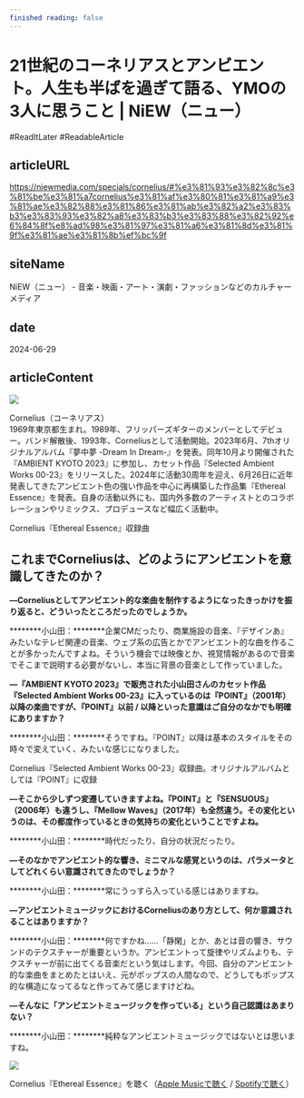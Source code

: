 ```yaml
---
finished reading: false
---
```

# 21世紀のコーネリアスとアンビエント。人生も半ばを過ぎて語る、YMOの3人に思うこと | NiEW（ニュー）
  #ReadItLater 
 #ReadableArticle

## articleURL
https://niewmedia.com/specials/cornelius/#%e3%81%93%e3%82%8c%e3%81%be%e3%81%a7cornelius%e3%81%af%e3%80%81%e3%81%a9%e3%81%ae%e3%82%88%e3%81%86%e3%81%ab%e3%82%a2%e3%83%b3%e3%83%93%e3%82%a8%e3%83%b3%e3%83%88%e3%82%92%e6%84%8f%e8%ad%98%e3%81%97%e3%81%a6%e3%81%8d%e3%81%9f%e3%81%ae%e3%81%8b%ef%bc%9f

## siteName
NiEW（ニュー） - 音楽・映画・アート・演劇・ファッションなどのカルチャーメディア

## date
2024-06-29

## articleContent
![](https://niewmedia.com/wp-content/uploads/2024/06/DSC03837-1280x853.webp)

Cornelius（コーネリアス）  
1969年東京都生まれ。1989年、フリッパーズギターのメンバーとしてデビュー。バンド解散後、1993年、Corneliusとして活動開始。2023年6月、7thオリジナルアルバム『夢中夢 -Dream In Dream-』を発表。同年10月より開催された『AMBIENT KYOTO 2023』に参加し、カセット作品『Selected Ambient Works 00-23』をリリースした。2024年に活動30周年を迎え、6月26日に近年発表してきたアンビエント色の強い作品を中心に再構築した作品集『Ethereal Essence』を発表。自身の活動以外にも、国内外多数のアーティストとのコラボレーションやリミックス、プロデュースなど幅広く活動中。

Cornelius『Ethereal Essence』収録曲

## **これまでCorneliusは、どのようにアンビエントを意識してきたのか？**

**―Corneliusとしてアンビエント的な楽曲を制作するようになったきっかけを振り返ると、どういったところだったのでしょうか。**

********小山田：********企業CMだったり、商業施設の音楽、『デザインあ』みたいなテレビ関連の音楽、ウェブ系の広告とかでアンビエント的な曲を作ることが多かったんですよね。そういう機会では映像とか、視覚情報があるので音楽でそこまで説明する必要がないし、本当に背景の音楽として作っていました。

**―『AMBIENT KYOTO 2023』で販売された小山田さんのカセット作品『Selected Ambient Works 00-23』に入っているのは『POINT』（2001年）以降の楽曲ですが、『POINT』以前 / 以降といった意識はご自分のなかでも明確にありますか？**

********小山田：********そうですね。『POINT』以降は基本のスタイルをその時々で変えていく、みたいな感じになりました。

Cornelius『Selected Ambient Works 00-23』収録曲。オリジナルアルバムとしては『POINT』に収録

**―そこから少しずつ変遷していきますよね。『POINT』と『SENSUOUS』（2006年）も違うし、『Mellow Waves』（2017年）も全然違う。その変化というのは、その都度作っているときの気持ちの変化ということですよね。**

********小山田：********時代だったり、自分の状況だったり。

**―そのなかでアンビエント的な響き、ミニマルな感覚というのは、パラメータとしてどれくらい意識されてきたのでしょうか？**

********小山田：********常にうっすら入っている感じはありますね。

**―アンビエントミュージックにおけるCorneliusのあり方として、何か意識されることはありますか？**

********小山田：********何ですかね……「静閑」とか、あとは音の響き、サウンドのテクスチャーが重要というか。アンビエントって旋律やリズムよりも、テクスチャーが前に出てくる音楽だという気はします。今回、自分のアンビエント的な楽曲をまとめたとはいえ、元がポップスの人間なので、どうしてもポップス的な構造になってるなと作ってみて感じますけどね。

**―そんなに「アンビエントミュージックを作っている」という自己認識はあまりない？**

********小山田：********純粋なアンビエントミュージックではないとは思いますね。

![](https://niewmedia.com/wp-content/uploads/2024/06/0E6A4000-854x1280.webp)

Cornelius『Ethereal Essence』を聴く（[Apple Musicで聴く](https://music.apple.com/jp/album/ethereal-essence-selected-version/1752091133) / [Spotifyで聴く](https://open.spotify.com/intl-ja/album/7iiqrYw9JfizsKVMXrFE8C)）